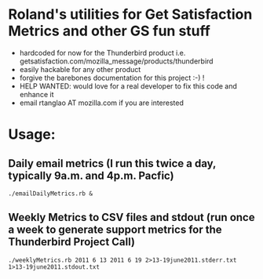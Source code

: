 # Roland's utilities for Get Satisfaction Metrics and other GS fun stuff 

* hardcoded for now for the Thunderbird product i.e. getsatisfaction.com/mozilla_message/products/thunderbird
* easily hackable for any other product
* forgive the barebones documentation for this project :-) !
* HELP WANTED: would love for a real developer to fix this code and enhance it
* email rtanglao AT mozilla.com if you are interested

# Usage:
 
## Daily email metrics (I run this twice a day, typically 9a.m. and 4p.m. Pacfic)

    ./emailDailyMetrics.rb &

## Weekly Metrics to CSV files and stdout (run once a week to generate support metrics for the Thunderbird Project Call)

    ./weeklyMetrics.rb 2011 6 13 2011 6 19 2>13-19june2011.stderr.txt 1>13-19june2011.stdout.txt